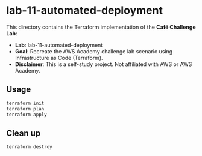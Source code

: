 # lab-11-automated-deployment

This directory contains the Terraform implementation of the **Café Challenge Lab**:

- **Lab**: lab-11-automated-deployment
- **Goal**: Recreate the AWS Academy challenge lab scenario using Infrastructure as Code (Terraform).
- **Disclaimer**: This is a self-study project. Not affiliated with AWS or AWS Academy.

## Usage

```bash
terraform init
terraform plan
terraform apply
```

## Clean up

```bash
terraform destroy
```
